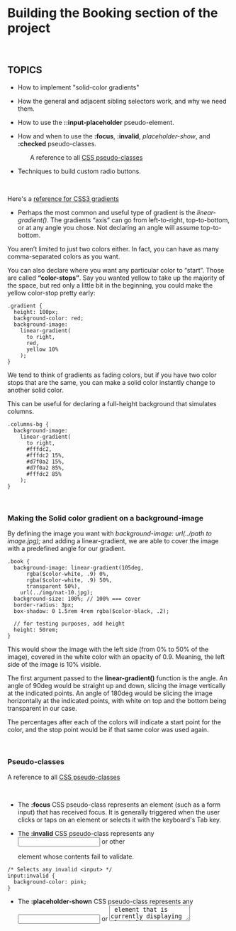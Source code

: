 # Building the Booking section of the project

</br>

## TOPICS

- How to implement "solid-color gradients"

- How the general and adjacent sibling selectors work, and why we need them.

- How to use the **::input-placeholder** pseudo-element.

- How and when to use the **:focus**, **:invalid**, *placeholder-show*, and **:checked** pseudo-classes.

&nbsp;&nbsp;&nbsp;&nbsp;&nbsp;&nbsp;&nbsp;&nbsp;&nbsp;&nbsp;&nbsp;&nbsp; A reference to all [CSS pseudo-classes](https://developer.mozilla.org/en-US/docs/Web/CSS/Pseudo-classes)


- Techniques to build custom radio buttons.


</br>

Here's a [reference for CSS3 gradients](https://css-tricks.com/css3-gradients/)


* Perhaps the most common and useful type of gradient is the *linear-gradient()*.
The gradients “axis” can go from left-to-right, top-to-bottom, or at any angle you chose.
Not declaring an angle will assume top-to-bottom.


You aren’t limited to just two colors either. In fact, you can have as many comma-separated colors as you want.

You can also declare where you want any particular color to “start”.
Those are called **“color-stops”**.
Say you wanted yellow to take up the majority of the space, but red only a little bit in the beginning, you could make the yellow color-stop pretty early:
```
.gradient {
  height: 100px;
  background-color: red;
  background-image:
    linear-gradient(
      to right,
      red,
      yellow 10%
    );
}
```

We tend to think of gradients as fading colors, but if you have two color stops that are the same, you can make a solid color instantly change to another solid color.

This can be useful for declaring a full-height background that simulates columns.
```
.columns-bg {
  background-image:
    linear-gradient(
      to right,
      #fffdc2,
      #fffdc2 15%,
      #d7f0a2 15%,
      #d7f0a2 85%,
      #fffdc2 85%
    );
}
```

</br>

### Making the Solid color gradient on a background-image

By defining the image you want with *background-image: url(../path to image.jpg);*
and adding a linear-gradient, we are able to cover the image with a predefined angle for our gradient.

```
.book {
  background-image: linear-gradient(105deg,
      rgba($color-white, .9) 0%,
      rgba($color-white, .9) 50%,
      transparent 50%),
    url(../img/nat-10.jpg);
  background-size: 100%; // 100% === cover
  border-radius: 3px;
  box-shadow: 0 1.5rem 4rem rgba($color-black, .2);

  // for testing purposes, add height
  height: 50rem;
}
```

This would show the image with the left side (from 0% to 50% of the image), covered in the white color with an opacity of 0.9.
Meaning, the left side of the image is 10% visible.

The first argument passed to the **linear-gradient()** function is the angle.
An angle of 90deg would be straight up and down, slicing the image vertically at the indicated points.
An angle of 180deg would be slicing the image horizontally at the indicated points, with white on top and the bottom being transparent in our case.

The percentages after each of the colors will indicate a start point for the color, and the stop point would be if that same color was used again.





</br>

### Pseudo-classes

A reference to all [CSS pseudo-classes](https://developer.mozilla.org/en-US/docs/Web/CSS/Pseudo-classes)

</br>

* The **:focus** CSS pseudo-class represents an element (such as a form input) that has received focus.
It is generally triggered when the user clicks or taps on an element or selects it with the keyboard's Tab key.


* The **:invalid** CSS pseudo-class represents any <input> or other <form> element whose contents fail to validate.
```
/* Selects any invalid <input> */
input:invalid {
  background-color: pink;
}
```

* The **:placeholder-shown** CSS pseudo-class represents any <input> or <textarea> element that is currently displaying placeholder text.
```
/* Selects any element with an active placeholder */
:placeholder-shown {
  border: 2px solid silver;
}
```





</br>


### Sibling Selectors

* The general sibling combinator (~) separates two selectors and matches all iterations of the second element, that are following the first element (though not necessarily immediately), and are children of the same parent element.
```
/* Paragraphs that are siblings of and
   subsequent to any image */
img ~ p {
  color: red;
}
```


* The adjacent sibling combinator (+) separates two selectors and matches the second element only if it immediately follows the first element, and both are children of the same parent element.
```
/* Paragraphs that come immediately after any image */
img + p {
  font-weight: bold;
}
```


</br>

Now our _form.scss component looks like this:
```
.form {

  &__group:not(:last-child) {
    margin-bottom: 2rem;
  }

  &__input {
    font-size: 1.5rem;
    // input elements don't automatically inherit the font-family or color like other elements normally would.
    font-family: inherit; // manually inherit font-family
    color: inherit;
    padding: 1.5rem 2rem;
    border-radius: 2px;
    background-color: rgba($color-white, .5);
    border: none;
    border-bottom: 3px solid transparent;
    width: 75%;
    display: block;
    transition: all .3s;

    &:focus {
      outline: none;
      box-shadow: 0 1rem 2rem rgba($color-black, .1);
      border-bottom: 3px solid $color-primary;
    }

    &:focus:invalid {
      border-bottom: 3px solid $color-secondary-dark;
    }

    // PSEUDO-ELEMENT for placeholder
    &::-webkit-input-placeholder {
      color: $color-dark-grey-2
    }
  }

  &__label {
    font-size: 1.2rem;
    font-weight: 700;
    margin-left: 2rem;
    margin-top: .7rem;
    display: block;
    transition: all .3s
  }

  // using the ADJACENT SIBLING SELECTOR +
  &__input:placeholder-shown + &__label {
    opacity: 0; // makes invisible, but element still exists
    visibility: hidden; // this makes hides element.
    transform: translateY(-4rem);
  }

  // hide the radio-input element so only our styled button shows, even though we're using the radio-input element as well
  &__radio-input {
    display: none;
  }

  // form's radio groups displayed side by side
  &__radio-group {
    width: 49%; // any larger and they won't display size by side. This is done instead of using float.
    display: inline-block;
  }

  &__radio-label {
    font-size: $default-font-size;
    cursor: pointer;
    position: relative;
    padding-left: 4.5rem;
  }

  &__radio-button {
    height: 3rem;
    width: 3rem;
    border: 5px solid $color-primary;
    border-radius: 50%;
    // needs to be a block element to work
    display: inline-block;
    // to line up border with radio button, use absolution positioning to its parent radio-label
    position: absolute;
    // set left and top values for positioning
    left: 0;
    top: -.4rem;

    &::after {
      content: "";
      display: block;
      height: 1.3rem;
      width: 1.3rem;
      border-radius: 50%;
      position: absolute;
      top: 50%;
      left: 50%;
      transform: translate(-50%, -50%);
      background-color: $color-primary;
      opacity: 0;
      transition: opacity .2s;
    }
  }

  // checked radio input / button
  &__radio-input:checked ~ &__radio-label &__radio-button::after {
    opacity: 1;
  }
}
```

We are using the input tag as our radio button, but hiding it so our styled <span> shows and acts like how we wanted.

We still need the <input> for the functionality, but the span is just showing the styling of our choice.

The circle of this <span> has the opacity of zero, until onw of the <input> is checked.  Then it displays the inner circle filled in.
